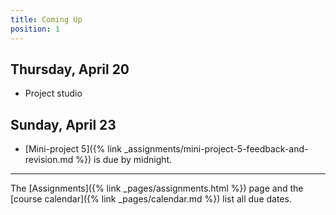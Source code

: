 ```yaml
---
title: Coming Up
position: 1
---
```


## Thursday, April 20

* Project studio

## Sunday, April 23

* [Mini-project 5]({% link _assignments/mini-project-5-feedback-and-revision.md %}) is due by midnight.

---

The [Assignments]({% link _pages/assignments.html %}) page and the [course calendar]({% link _pages/calendar.md %}) list all due dates.
